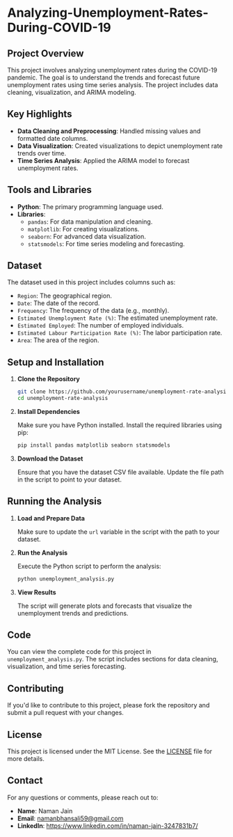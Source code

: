 # Analyzing-Unemployment-Rates-During-COVID-19

## Project Overview

This project involves analyzing unemployment rates during the COVID-19 pandemic. The goal is to understand the trends and forecast future unemployment rates using time series analysis. The project includes data cleaning, visualization, and ARIMA modeling.

## Key Highlights

- **Data Cleaning and Preprocessing**: Handled missing values and formatted date columns.
- **Data Visualization**: Created visualizations to depict unemployment rate trends over time.
- **Time Series Analysis**: Applied the ARIMA model to forecast unemployment rates.

## Tools and Libraries

- **Python**: The primary programming language used.
- **Libraries**:
  - `pandas`: For data manipulation and cleaning.
  - `matplotlib`: For creating visualizations.
  - `seaborn`: For advanced data visualization.
  - `statsmodels`: For time series modeling and forecasting.

## Dataset

The dataset used in this project includes columns such as:
- `Region`: The geographical region.
- `Date`: The date of the record.
- `Frequency`: The frequency of the data (e.g., monthly).
- `Estimated Unemployment Rate (%)`: The estimated unemployment rate.
- `Estimated Employed`: The number of employed individuals.
- `Estimated Labour Participation Rate (%)`: The labor participation rate.
- `Area`: The area of the region.

## Setup and Installation

1. **Clone the Repository**

   ```sh
   git clone https://github.com/yourusername/unemployment-rate-analysis.git
   cd unemployment-rate-analysis
   ```

2. **Install Dependencies**

   Make sure you have Python installed. Install the required libraries using pip:

   ```sh
   pip install pandas matplotlib seaborn statsmodels
   ```

3. **Download the Dataset**

   Ensure that you have the dataset CSV file available. Update the file path in the script to point to your dataset.

## Running the Analysis

1. **Load and Prepare Data**

   Make sure to update the `url` variable in the script with the path to your dataset.

2. **Run the Analysis**

   Execute the Python script to perform the analysis:

   ```sh
   python unemployment_analysis.py
   ```

3. **View Results**

   The script will generate plots and forecasts that visualize the unemployment trends and predictions.

## Code

You can view the complete code for this project in `unemployment_analysis.py`. The script includes sections for data cleaning, visualization, and time series forecasting.

## Contributing

If you'd like to contribute to this project, please fork the repository and submit a pull request with your changes.

## License

This project is licensed under the MIT License. See the [LICENSE](LICENSE) file for more details.

## Contact

For any questions or comments, please reach out to:

- **Name**: Naman Jain
- **Email**: namanbhansali59@gmail.com
- **LinkedIn**: https://www.linkedin.com/in/naman-jain-3247831b7/
